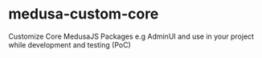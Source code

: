 # medusa-custom-core
Customize Core MedusaJS Packages e.g AdminUI and use in your project while development and testing (PoC)
